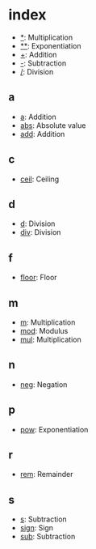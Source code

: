 # index

- [*](./../doc/ops/basic.md#mul): Multiplication
- [**](./../doc/ops/basic.md#pow): Exponentiation
- [+](./../doc/ops/basic.md#add): Addition
- [-](./../doc/ops/basic.md#sub): Subtraction
- [/](./../doc/ops/basic.md#div): Division

## a

- [a](./../doc/ops/basic.md#add): Addition
- [abs](./../doc/ops/sci.md#abs): Absolute value
- [add](./../doc/ops/basic.md#add): Addition

## c

- [ceil](./../doc/ops/sci.md#ceil): Ceiling

## d

- [d](./../doc/ops/basic.md#div): Division
- [div](./../doc/ops/basic.md#div): Division

## f

- [floor](./../doc/ops/sci.md#floor): Floor

## m

- [m](./../doc/ops/basic.md#mul): Multiplication
- [mod](./../doc/ops/basic.md#mod): Modulus
- [mul](./../doc/ops/basic.md#mul): Multiplication

## n

- [neg](./../doc/ops/basic.md#neg): Negation

## p

- [pow](./../doc/ops/basic.md#pow): Exponentiation

## r

- [rem](./../doc/ops/basic.md#rem): Remainder

## s

- [s](./../doc/ops/basic.md#sub): Subtraction
- [sign](./../doc/ops/basic.md#sign): Sign
- [sub](./../doc/ops/basic.md#sub): Subtraction
